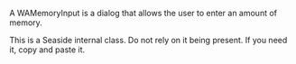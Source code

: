 A WAMemoryInput is a dialog that allows the user to enter an amount of memory.

This is a Seaside internal class. Do not rely on it being present. If you need it, copy and paste it.
